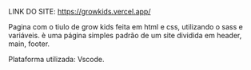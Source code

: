 LINK DO SITE: https://growkids.vercel.app/

Pagina com o tiulo de grow kids feita em html e css, utilizando o sass e variáveis. è uma página simples padrão de um site dividida em header, main, footer.

Plataforma utilizada: Vscode. 
